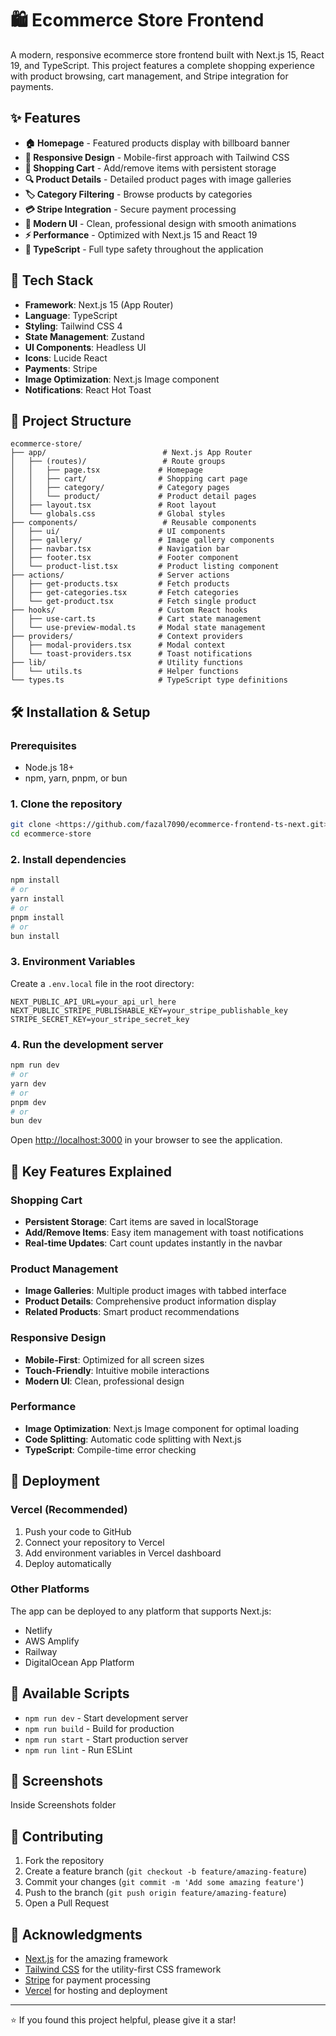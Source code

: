 # 🛍️ Ecommerce Store Frontend

A modern, responsive ecommerce store frontend built with Next.js 15, React 19, and TypeScript. This project features a complete shopping experience with product browsing, cart management, and Stripe integration for payments.

## ✨ Features

- **🏠 Homepage** - Featured products display with billboard banner
- **📱 Responsive Design** - Mobile-first approach with Tailwind CSS
- **🛒 Shopping Cart** - Add/remove items with persistent storage
- **🔍 Product Details** - Detailed product pages with image galleries
- **🏷️ Category Filtering** - Browse products by categories
- **💳 Stripe Integration** - Secure payment processing
- **🎨 Modern UI** - Clean, professional design with smooth animations
- **⚡ Performance** - Optimized with Next.js 15 and React 19
- **🔧 TypeScript** - Full type safety throughout the application

## 🚀 Tech Stack

- **Framework**: Next.js 15 (App Router)
- **Language**: TypeScript
- **Styling**: Tailwind CSS 4
- **State Management**: Zustand
- **UI Components**: Headless UI
- **Icons**: Lucide React
- **Payments**: Stripe
- **Image Optimization**: Next.js Image component
- **Notifications**: React Hot Toast

## 📁 Project Structure

```
ecommerce-store/
├── app/                          # Next.js App Router
│   ├── (routes)/                 # Route groups
│   │   ├── page.tsx             # Homepage
│   │   ├── cart/                # Shopping cart page
│   │   ├── category/            # Category pages
│   │   └── product/             # Product detail pages
│   ├── layout.tsx               # Root layout
│   └── globals.css              # Global styles
├── components/                   # Reusable components
│   ├── ui/                      # UI components
│   ├── gallery/                 # Image gallery components
│   ├── navbar.tsx               # Navigation bar
│   ├── footer.tsx               # Footer component
│   └── product-list.tsx         # Product listing component
├── actions/                     # Server actions
│   ├── get-products.tsx         # Fetch products
│   ├── get-categories.tsx       # Fetch categories
│   └── get-product.tsx          # Fetch single product
├── hooks/                       # Custom React hooks
│   ├── use-cart.ts              # Cart state management
│   └── use-preview-modal.ts     # Modal state management
├── providers/                   # Context providers
│   ├── modal-providers.tsx      # Modal context
│   └── toast-providers.tsx      # Toast notifications
├── lib/                         # Utility functions
│   └── utils.ts                 # Helper functions
└── types.ts                     # TypeScript type definitions
```

## 🛠️ Installation & Setup

### Prerequisites

- Node.js 18+ 
- npm, yarn, pnpm, or bun

### 1. Clone the repository

```bash
git clone <https://github.com/fazal7090/ecommerce-frontend-ts-next.git>
cd ecommerce-store
```

### 2. Install dependencies

```bash
npm install
# or
yarn install
# or
pnpm install
# or
bun install
```

### 3. Environment Variables

Create a `.env.local` file in the root directory:

```env
NEXT_PUBLIC_API_URL=your_api_url_here
NEXT_PUBLIC_STRIPE_PUBLISHABLE_KEY=your_stripe_publishable_key
STRIPE_SECRET_KEY=your_stripe_secret_key
```

### 4. Run the development server

```bash
npm run dev
# or
yarn dev
# or
pnpm dev
# or
bun dev
```

Open [http://localhost:3000](http://localhost:3000) in your browser to see the application.

## 🎯 Key Features Explained

### Shopping Cart
- **Persistent Storage**: Cart items are saved in localStorage
- **Add/Remove Items**: Easy item management with toast notifications
- **Real-time Updates**: Cart count updates instantly in the navbar

### Product Management
- **Image Galleries**: Multiple product images with tabbed interface
- **Product Details**: Comprehensive product information display
- **Related Products**: Smart product recommendations

### Responsive Design
- **Mobile-First**: Optimized for all screen sizes
- **Touch-Friendly**: Intuitive mobile interactions
- **Modern UI**: Clean, professional design

### Performance
- **Image Optimization**: Next.js Image component for optimal loading
- **Code Splitting**: Automatic code splitting with Next.js
- **TypeScript**: Compile-time error checking

## 🚀 Deployment

### Vercel (Recommended)

1. Push your code to GitHub
2. Connect your repository to Vercel
3. Add environment variables in Vercel dashboard
4. Deploy automatically

### Other Platforms

The app can be deployed to any platform that supports Next.js:
- Netlify
- AWS Amplify
- Railway
- DigitalOcean App Platform

## 🔧 Available Scripts

- `npm run dev` - Start development server
- `npm run build` - Build for production
- `npm run start` - Start production server
- `npm run lint` - Run ESLint

## 📱 Screenshots
Inside Screenshots folder


## 🤝 Contributing

1. Fork the repository
2. Create a feature branch (`git checkout -b feature/amazing-feature`)
3. Commit your changes (`git commit -m 'Add some amazing feature'`)
4. Push to the branch (`git push origin feature/amazing-feature`)
5. Open a Pull Request

## 🙏 Acknowledgments

- [Next.js](https://nextjs.org/) for the amazing framework
- [Tailwind CSS](https://tailwindcss.com/) for the utility-first CSS framework
- [Stripe](https://stripe.com/) for payment processing
- [Vercel](https://vercel.com/) for hosting and deployment

---

⭐ If you found this project helpful, please give it a star!